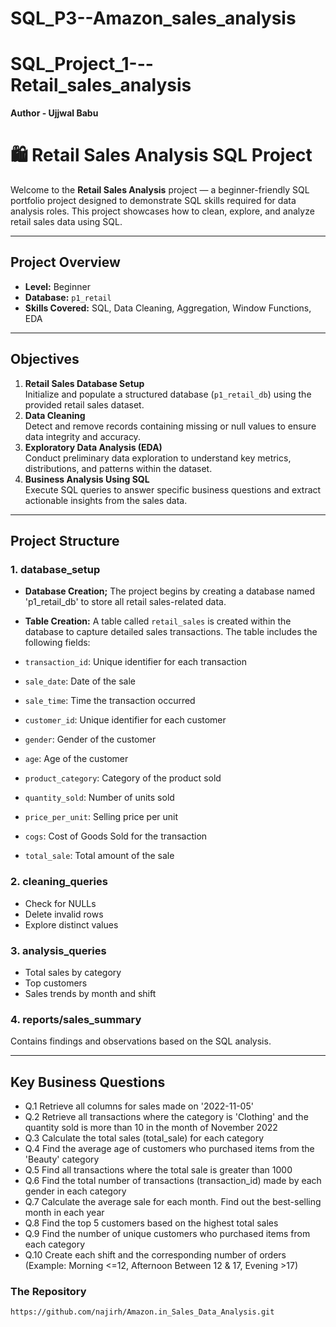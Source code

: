 # SQL_P3--Amazon_sales_analysis

# SQL_Project_1---Retail_sales_analysis
**Author - Ujjwal Babu**

# 🛍️ Retail Sales Analysis SQL Project

Welcome to the **Retail Sales Analysis** project — a beginner-friendly SQL portfolio project designed to demonstrate SQL skills required for data analysis roles. This project showcases how to clean, explore, and analyze retail sales data using SQL.

---

## Project Overview

- **Level:** Beginner
- **Database:** `p1_retail`
- **Skills Covered:** SQL, Data Cleaning, Aggregation, Window Functions, EDA

---


## Objectives
1. **Retail Sales Database Setup**  
   Initialize and populate a structured database (`p1_retail_db`) using the provided retail sales dataset.
2. **Data Cleaning**  
   Detect and remove records containing missing or null values to ensure data integrity and accuracy.
3. **Exploratory Data Analysis (EDA)**  
   Conduct preliminary data exploration to understand key metrics, distributions, and patterns within the dataset.
4. **Business Analysis Using SQL**  
   Execute SQL queries to answer specific business questions and extract actionable insights from the sales data.

---

##  Project Structure

### 1. database_setup
- **Database Creation;**
The project begins by creating a database named 'p1_retail_db' to store all retail sales-related data.

- **Table Creation:**
A table called `retail_sales` is created within the database to capture detailed sales transactions. The table includes the following fields:

- `transaction_id`: Unique identifier for each transaction  
- `sale_date`: Date of the sale  
- `sale_time`: Time the transaction occurred  
- `customer_id`: Unique identifier for each customer  
- `gender`: Gender of the customer  
- `age`: Age of the customer  
- `product_category`: Category of the product sold  
- `quantity_sold`: Number of units sold  
- `price_per_unit`: Selling price per unit  
- `cogs`: Cost of Goods Sold for the transaction  
- `total_sale`: Total amount of the sale

### 2. cleaning_queries
- Check for NULLs
- Delete invalid rows
- Explore distinct values

### 3. analysis_queries
- Total sales by category
- Top customers
- Sales trends by month and shift

### 4. reports/sales_summary
Contains findings and observations based on the SQL analysis.

---

## Key Business Questions

- Q.1 Retrieve all columns for sales made on '2022-11-05'
- Q.2 Retrieve all transactions where the category is 'Clothing' and the quantity sold is more than 10 in the month of November 2022
- Q.3 Calculate the total sales (total_sale) for each category
- Q.4 Find the average age of customers who purchased items from the 'Beauty' category
- Q.5 Find all transactions where the total sale is greater than 1000
- Q.6 Find the total number of transactions (transaction_id) made by each gender in each category
- Q.7 Calculate the average sale for each month. Find out the best-selling month in each year
- Q.8 Find the top 5 customers based on the highest total sales
- Q.9 Find the number of unique customers who purchased items from each category
- Q.10 Create each shift and the corresponding number of orders (Example: Morning <=12, Afternoon Between 12 & 17, Evening >17)


### The Repository

```bash
https://github.com/najirh/Amazon.in_Sales_Data_Analysis.git
